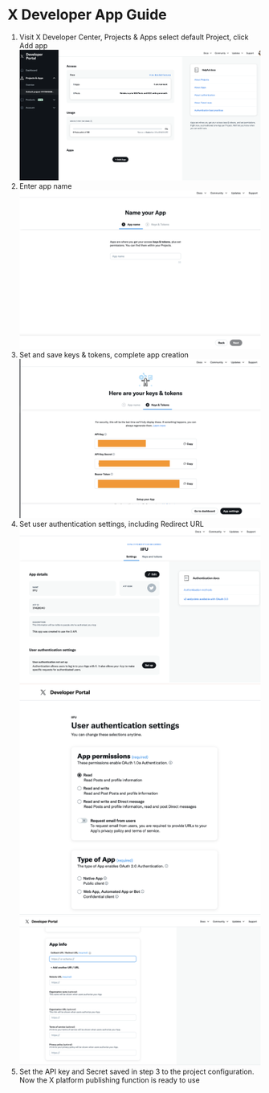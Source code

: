 # X Developer App Guide

1. Visit X Developer Center, Projects & Apps select default Project, click Add app
   ![step1](images/x/x_step_1_add_app.png)
2. Enter app name
   ![step2](images/x/x_step_2_app_detail.png)
3. Set and save keys & tokens, complete app creation
   ![step3](images/x/x_step_3_keys.png)
4. Set user authentication settings, including Redirect URL
   ![step4](images/x/x_step_4_app_settings.png)
   ![step5](images/x/x_step_5_authentication.png)
   ![step6](images/x/x_step_6_redirect_url.png)
5. Set the API key and Secret saved in step 3 to the project configuration. Now the X platform publishing function is ready to use
